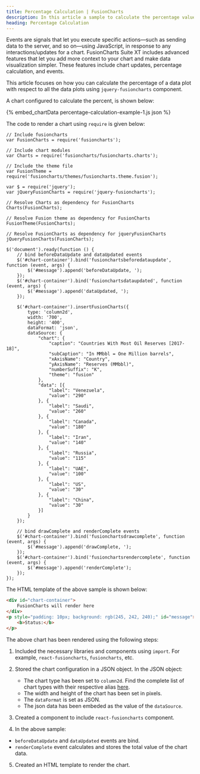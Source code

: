 ```yaml
---
title: Percentage Calculation | FusionCharts
description: In this article a sample to calculate the percentage value of the data plot with respect to the total is created.
heading: Percentage Calculation
---
```


Events are signals that let you execute specific actions—such as sending data to the server, and so on—using JavaScript, in response to any interactions/updates for a chart. FusionCharts Suite XT includes advanced features that let you add more context to your chart and make data visualization simpler. These features include chart updates, percentage calculation, and events.

This article focuses on how you can calculate the percentage of a data plot with respect to all the data plots using `jquery-fusioncharts` component.

A chart configured to calculate the percent, is shown below:

{% embed_chartData percentage-calculation-example-1.js json %}

The code to render a chart using `require` is given below:

```
// Include fusioncharts
var FusionCharts = require('fusioncharts');

// Include chart modules
var Charts = require('fusioncharts/fusioncharts.charts');

// Include the theme file
var FusionTheme = require('fusioncharts/themes/fusioncharts.theme.fusion');

var $ = require('jquery');
var jQueryFusionCharts = require('jquery-fusioncharts');

// Resolve Charts as dependency for FusionCharts
Charts(FusionCharts); 

// Resolve Fusion theme as dependency for FusionCharts
FusionTheme(FusionCharts); 

// Resolve FusionCharts as dependency for jqueryFusionCharts
jQueryFusionCharts(FusionCharts); 

$('document').ready(function () {
    // bind beforeDataUpdate and dataUpdated events
    $('#chart-container').bind('fusionchartsbeforedataupdate', function (event, args) {
        $('#message').append('beforeDataUpdate, ');
    });
    $('#chart-container').bind('fusionchartsdataupdated', function (event, args) {
        $('#message').append('dataUpdated, ');
    });

    $('#chart-container').insertFusionCharts({
        type: 'column2d',
        width: '700',
        height: '400',
        dataFormat: 'json',
        dataSource: {
		    "chart": {
		        "caption": "Countries With Most Oil Reserves [2017-18]",
		        "subCaption": "In MMbbl = One Million barrels",
		        "xAxisName": "Country",
		        "yAxisName": "Reserves (MMbbl)",
		        "numberSuffix": "K",
		        "theme": "fusion"
		    },
		    "data": [{
	            "label": "Venezuela",
	            "value": "290"
	        }, {
	            "label": "Saudi",
	            "value": "260"
	        }, {
	            "label": "Canada",
	            "value": "180"
	        }, {
	            "label": "Iran",
	            "value": "140"
	        }, {
	            "label": "Russia",
	            "value": "115"
	        }, {
	            "label": "UAE",
	            "value": "100"
	        }, {
	            "label": "US",
	            "value": "30"
	        }, {
	            "label": "China",
	            "value": "30"
	        }]
		}
    });

    // bind drawComplete and renderComplete events
    $('#chart-container').bind('fusionchartsdrawcomplete', function (event, args) {
        $('#message').append('drawComplete, ');
    });
    $('#chart-container').bind('fusionchartsrendercomplete', function (event, args) {
        $('#message').append('renderComplete');
    });
});
```

The HTML template of the above sample is shown below:

```html
<div id="chart-container">
    FusionCharts will render here
</div>
<p style="padding: 10px; background: rgb(245, 242, 240);" id="message">
    <b>Status:</b>
</p>
```

The above chart has been rendered using the following steps:

1. Included the necessary libraries and components using `import`. For example, `react-fusioncharts`, `fusioncharts`, etc.

2. Stored the chart configuration in a JSON object. In the JSON object:
    * The chart type has been set to `column2d`. Find the complete list of chart types with their respective alias [here](https://www.fusioncharts.com/dev/chart-guide/list-of-charts).
    * The width and height of the chart has been set in pixels. 
    * The `dataFormat` is set as JSON.
    * The json data has been embeded as the value of the `dataSource`.

3. Created a component to include `react-fusioncharts` component.

4. In the above sample:
* `beforeDataUpdate` and `dataUpdated` events are bind.
* `renderComplete` event calculates and stores the total value of the chart data.

5. Created an HTML template to render the chart.